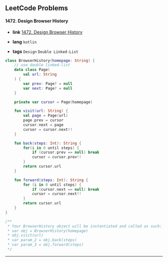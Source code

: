## LeetCode Problems



#### 1472. Design Browser History

- **link**  [1472. Design Browser History](https://leetcode.com/problems/design-browser-history/)

- **lang**  `kotlin` 
- **tags**  `Design` `Double Linked-List`

```kotlin
class BrowserHistory(homepage: String) {
    // use double linked-list
    data class Page(
        val url: String
    ) {
        var prev: Page? = null
        var next: Page? = null
    }

    private var cursor = Page(homepage)

    fun visit(url: String) {
        val page = Page(url)
        page.prev = cursor
        cursor.next = page
        cursor = cursor.next!!
    }

    fun back(steps: Int): String {
        for(i in 0 until steps) {
            if (cursor.prev == null) break
            cursor = cursor.prev!!
        }
        return cursor.url
    }

    fun forward(steps: Int): String {
        for (i in 0 until steps) {
            if (cursor.next == null) break
            cursor = cursor.next!!
        }
        return cursor.url
    }
}

/**
 * Your BrowserHistory object will be instantiated and called as such:
 * var obj = BrowserHistory(homepage)
 * obj.visit(url)
 * var param_2 = obj.back(steps)
 * var param_3 = obj.forward(steps)
 */
```

---

